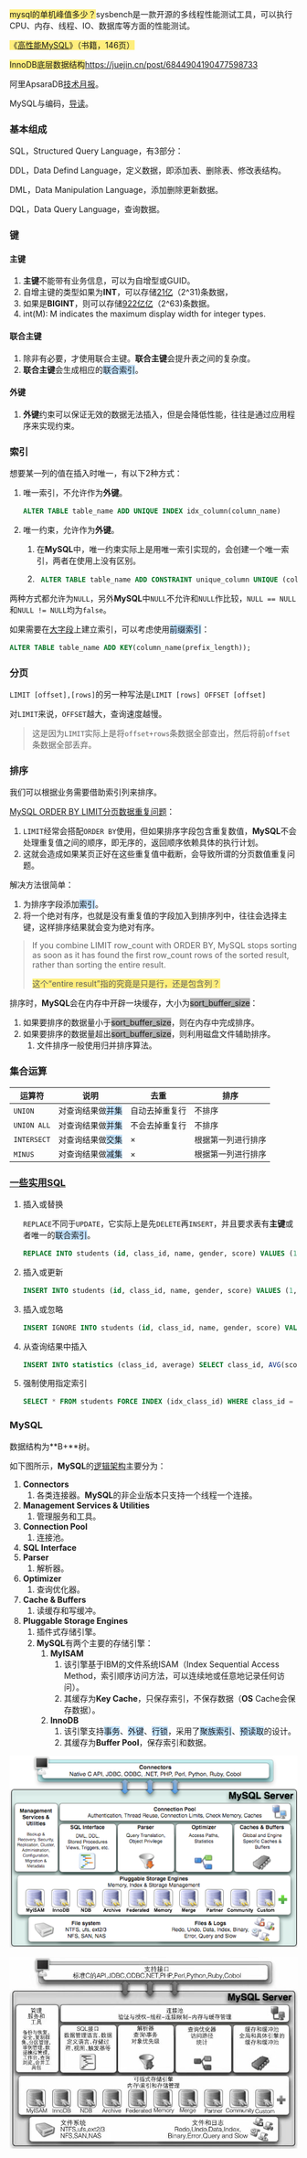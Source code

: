 <span style=background:#ffee7c>mysql的单机峰值多少？</span>sysbench是一款开源的多线程性能测试工具，可以执行CPU、内存、线程、IO、数据库等方面的性能测试。

<span style=background:#ffee7c>《[高性能MySQL](https://read.douban.com/reader/ebook/35648568/)》（书籍，146页）</span>

<span style=background:#ffee7c>InnoDB底层数据结构</span>https://juejin.cn/post/6844904190477598733

阿里ApsaraDB[技术月报](http://mysql.taobao.org/monthly/)。

MySQL与编码，[导读](https://blog.hufeifei.cn/2018/05/26/DB/MySQL%E6%80%A7%E8%83%BD%E4%BC%98%E5%8C%96%5B%E5%AE%9E%E8%B7%B5%E7%AF%87%5D-%E5%A4%8D%E5%90%88%E7%B4%A2%E5%BC%95%E5%AE%9E%E4%BE%8B/#where-c1-x-and-c2-x-and-c4-gt-x-and-c3-x)。



### 基本组成

SQL，Structured Query Language，有3部分：

DDL，Data Defind Language，定义数据，即添加表、删除表、修改表结构。

DML，Data Manipulation Language，添加删除更新数据。

DQL，Data Query Language，查询数据。



### 键

#### 主键

1. **主键**不能带有业务信息，可以为自增型或GUID。
2. 自增主键的类型如果为**INT**，可以存储<u>21亿</u>（2^31)条数据，
3. 如果是**BIGINT**，则可以存储<u>922亿亿</u>（2^63)条数据。
4. int(M): M indicates the maximum display width for integer types.

#### 联合主键

1. 除非有必要，才使用联合主键。**联合主键**会提升表之间的复杂度。
2. **联合主键**会生成相应的<span style=background:#c2e2ff>联合索引</span>。

#### 外键

1. **外键**约束可以保证无效的数据无法插入，但是会降低性能，往往是通过应用程序来实现约束。



### 索引

想要某一列的值在插入时唯一，有以下2种方式：

1. 唯一索引，不允许作为**外键**。

   ```sql
   ALTER TABLE table_name ADD UNIQUE INDEX idx_column(column_name)
   ```

2. 唯一约束，允许作为**外键**。

   1. 在**MySQL**中，唯一约束实际上是用唯一索引实现的，会创建一个唯一索引，两者在使用上没有区别。
   
   2. ```sql
       ALTER TABLE table_name ADD CONSTRAINT unique_column UNIQUE (column_name)
       ```

两种方式都允许为`NULL`，另外**MySQL**中`NULL`不允许和`NULL`作比较，`NULL == NULL`和`NULL != NULL`均为`false`。

如果需要在<u>大字段</u>上建立索引，可以考虑使用<span style=background:#c2e2ff>前缀索引</span>：

```sql
ALTER TABLE table_name ADD KEY(column_name(prefix_length));
```



### 分页

`LIMIT [offset],[rows]`的另一种写法是`LIMIT [rows] OFFSET [offset]`

对`LIMIT`来说，`OFFSET`越大，查询速度越慢。

> 这是因为`LIMIT`实际上是将`offset+rows`条数据全部查出，然后将前`offset`条数据全部丢弃。



### 排序

我们可以根据业务需要借助索引列来排序。

[MySQL ORDER BY LIMIT分页数据重复问题](https://www.jianshu.com/p/544c319fd838)：

1. `LIMIT`经常会搭配`ORDER BY`使用，但如果排序字段包含重复数值，**MySQL**不会处理重复值之间的顺序，即无序的，返回顺序依赖具体的执行计划。
2. 这就会造成如果某页正好在这些重复值中截断，会导致所谓的分页数值重复问题。

解决方法很简单：

1. 为排序字段添加<span style=background:#c2e2ff>索引</span>。
2. 将一个绝对有序，也就是没有重复值的字段加入到排序列中，往往会选择主键，这样排序结果就会变为绝对有序。

> If you combine LIMIT row_count with ORDER BY, MySQL stops sorting as soon as it has found the first row_count rows of the sorted result, rather than sorting the entire result. 
>
> <span style=background:#ffee7c>这个“entire result”指的究竟是只是行，还是包含列？</span>

排序时，**MySQL**会在内存中开辟一块缓存，大小为<span style=background:#b3b3b3>sort_buffer_size</span>：

1. 如果要排序的数据量小于<span style=background:#b3b3b3>sort_buffer_size</span>，则在内存中完成排序。
2. 如果要排序的数据量超出<span style=background:#b3b3b3>sort_buffer_size</span>，则利用磁盘文件辅助排序。
   1. 文件排序一般使用归并排序算法。



### 集合运算

| 运算符      | 说明                                                   | 去重           | 排序               |
| ----------- | ------------------------------------------------------ | -------------- | ------------------ |
| `UNION`     | 对查询结果做<span style=background:#c2e2ff>并集</span> | 自动去掉重复行 | 不排序             |
| `UNION ALL` | 对查询结果做<span style=background:#c2e2ff>并集</span> | 不会去掉重复行 | 不排序             |
| `INTERSECT` | 对查询结果做<span style=background:#c2e2ff>交集</span> | ×              | 根据第一列进行排序 |
| `MINUS`     | 对查询结果做<span style=background:#c2e2ff>减集</span> | ×              | 根据第一列进行排序 |



### [一些实用SQL](https://www.liaoxuefeng.com/wiki/1177760294764384/1246617682185952)

1. 插入或替换

   `REPLACE`不同于`UPDATE`，它实际上是先`DELETE`再`INSERT`，并且要求表有**主键**或者唯一的<span style=background:#c2e2ff>联合索引</span>。

   ```sql
   REPLACE INTO students (id, class_id, name, gender, score) VALUES (1, 1, '小明', 'F', 99);
   ```

2. 插入或更新

   ```sql
   INSERT INTO students (id, class_id, name, gender, score) VALUES (1, 1, '小明', 'F', 99) ON DUPLICATE KEY UPDATE name='小明', gender='F', score=99;
   ```

3. 插入或忽略

   ```sql
   INSERT IGNORE INTO students (id, class_id, name, gender, score) VALUES (1, 1, '小明', 'F', 99);
   ```

4. 从查询结果中插入

   ```sql
   INSERT INTO statistics (class_id, average) SELECT class_id, AVG(score) FROM students GROUP BY class_id;
   ```

5. 强制使用指定索引

   ```sql
   SELECT * FROM students FORCE INDEX (idx_class_id) WHERE class_id = 1 ORDER BY id DESC;
   ```



### MySQL

数据结构为**B+**树。

如下图所示，**MySQL**的[逻辑架构](https://blog.csdn.net/hguisu/article/details/7106342)主要分为：

1. **Connectors**
   1. 各类连接器。**MySQL**的非企业版本只支持一个线程一个连接。
2. **Management Services & Utilities**
   1. 管理服务和工具。
3. **Connection Pool**
   1. 连接池。
4. **SQL Interface**
5. **Parser**
   1. 解析器。
6. **Optimizer**
   1. 查询优化器。
7. **Cache & Buffers**
   1. 读缓存和写缓冲。
8. **Pluggable Storage Engines**
   1. 插件式存储引擎。
   2. **MySQL**有两个主要的存储引擎：
      1. **MyISAM**
         1. 该引擎基于IBM的文件系统ISAM（Index Sequential Access Method，索引顺序访问方法，可以连续地或任意地记录任何访问）。
         2. 其缓存为**Key Cache**，只保存索引，不保存数据（**OS** Cache会保存数据）。
      2. **InnoDB**
         1. 该引擎支持<span style=background:#c2e2ff>事务</span>、<span style=background:#c2e2ff>外键</span>、<span style=background:#c2e2ff>行锁</span>，采用了<span style=background:#c2e2ff>聚族索引</span>、<span style=background:#c2e2ff>预读取</span>的设计。
         2. 其缓存为**Buffer Pool**，保存索引和数据。

![](../images/7/mysql-framework-english.png)

![](../images/7/mysql-framework-chinese.png)



